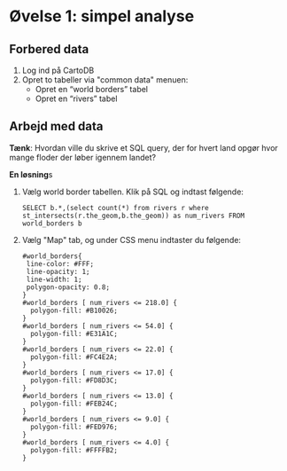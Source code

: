 # Øvelse 1: simpel analyse

## Forbered data

1. Log ind på CartoDB
2. Opret to tabeller via "common data" menuen:
    * Opret en “world borders” tabel
    * Opret en “rivers” tabel

## Arbejd med data

**Tænk**: Hvordan ville du skrive et SQL query, der for hvert land opgør hvor mange floder der løber igennem landet?

**En løsning**s

1. Vælg world border tabellen. Klik på SQL og indtast følgende:
    ```
    SELECT b.*,(select count(*) from rivers r where st_intersects(r.the_geom,b.the_geom)) as num_rivers FROM world_borders b
    ```
2. Vælg "Map" tab, og under CSS menu indtaster du følgende:
    ```
    #world_borders{
     line-color: #FFF;
     line-opacity: 1;
     line-width: 1;
     polygon-opacity: 0.8;
    }
    #world_borders [ num_rivers <= 218.0] {
      polygon-fill: #B10026;
    }
    #world_borders [ num_rivers <= 54.0] {
      polygon-fill: #E31A1C;
    }
    #world_borders [ num_rivers <= 22.0] {
      polygon-fill: #FC4E2A;
    }
    #world_borders [ num_rivers <= 17.0] {
      polygon-fill: #FD8D3C;
    }
    #world_borders [ num_rivers <= 13.0] {
      polygon-fill: #FEB24C;
    }
    #world_borders [ num_rivers <= 9.0] {
      polygon-fill: #FED976;
    }
    #world_borders [ num_rivers <= 4.0] {
      polygon-fill: #FFFFB2;
    }
    ```


